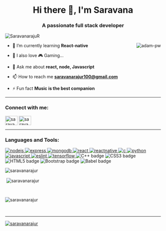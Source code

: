 <h1 align="center">Hi there 👋, I'm Saravana</h1>
<h3 align="center">A passionate full stack developer</h3>

<p align="left"> <img src="https://komarev.com/ghpvc/?username=saravanarajur&label=Profile%20views&color=76b1d5&style=plastic" alt="SaravanarajuR" /> </p>



<p><img align="right" src="https://github.com/Adam-pw/Adam-pw/blob/main/animation_500_kxa883sd.gif" alt="adam-pw" /></p>

- 🌱 I’m currently learning **React-native**

- 💓 I also love 🎮 Gaming...

- 💬 Ask me about **react, node, Javascript**

- 📫 How to reach me **saravanarajur100@gmail.com**

- ⚡ Fun fact **Music is the best companion**

<hr>

<h3 align="left">Connect with me:</h3>
<p align="left">
<a href="https://linkedin.com/in/saravana raju r" target="blank"><img align="center" src="https://raw.githubusercontent.com/rahuldkjain/github-profile-readme-generator/master/src/images/icons/Social/linked-in-alt.svg" alt="saravana raju r" height="30" width="40" /></a>
<a href="https://instagram.com/saravana._______" target="blank"><img align="center" src="https://raw.githubusercontent.com/rahuldkjain/github-profile-readme-generator/master/src/images/icons/Social/instagram.svg" alt="saravana._______" height="30" width="40" /></a>
</p>

<hr>

<h3 align="left">Languages and Tools:</h3>
<p align="left"> <a href="https://nodejs.org" target="_blank"> <img src="https://img.shields.io/badge/node.js-6DA55F?style=plastic&logo=node.js&logoColor=white" alt="nodejs" /> </a> <a href="https://expressjs.com" target="_blank"> <img src="https://img.shields.io/badge/express.js-%23404d59.svg?style=plastic&logo=express&logoColor=%2361DAFB" alt="express" /> </a> <a href="https://www.mongodb.com/" target="_blank"> <img src="https://img.shields.io/badge/MongoDB-%234ea94b.svg?style=plastic&logo=mongodb&logoColor=white" alt="mongodb" /> </a> <a href="https://reactjs.org/" target="_blank"> <img src="https://img.shields.io/badge/react-%2320232a.svg?style=plastic&logo=react&logoColor=%2361DAFB" alt="react" /> </a> <a href="https://reactnative.dev/" target="_blank"> <img src="https://img.shields.io/badge/react_native-%2320232a.svg?style=plastic&logo=react&logoColor=%2361DAFB" alt="reactnative" /> </a> <a href="https://en.wikipedia.org/wiki/C_(programming_language)" target="_blank"> <img src="https://img.shields.io/badge/c-%2300599C.svg?style=plastic&logo=c&logoColor=white" alt="c" /> </a> <a href="https://www.python.org" target="_blank"> <img src="https://img.shields.io/badge/python-3670A0?style=plastic&logo=python&logoColor=ffdd54" alt="python" /> </a> <a href="https://www.javascript.com/" target="_blank"> <img src="https://img.shields.io/badge/javascript-%23323330.svg?style=plastic&logo=javascript&logoColor=%23F7DF1E" alt="javascript" /> </a> <a href="https://eslint.org/" target="_blank"> <img src="https://img.shields.io/badge/ESLint-4B3263?style=plastic&logo=eslint&logoColor=white" alt="eslint" /> </a> <a href="https://www.tensorflow.org/" target="_blank"> <img src="https://img.shields.io/badge/TensorFlow-%23FF6F00.svg?style=plastic&logo=TensorFlow&logoColor=white" alt="tensorflow" /> </a>
 <img src="https://img.shields.io/badge/c++-%2300599C.svg?style=plastic&logo=c%2B%2B&logoColor=white" alt="C++ badge">
<img src="https://img.shields.io/badge/css3-%231572B6.svg?style=plastic&logo=css3&logoColor=white" alt="CSS3 badge">
<img src="https://img.shields.io/badge/html5-%23E34F26.svg?style=plastic&logo=html5&logoColor=white" alt="HTML5 badge">
<img src="https://img.shields.io/badge/bootstrap-%23563D7C.svg?style=plastic&logo=bootstrap&logoColor=white" alt="Bootstrap badge">
<img src="https://img.shields.io/badge/Babel-F9DC3e?style=plastic&logo=babel&logoColor=black" alt="Babel badge">

</p>

<p><img align="left" src="https://github-readme-stats.vercel.app/api/top-langs?username=saravanarajur&show_icons=true&locale=en&layout=compact" alt="saravanarajur" /></p>
<br>



<p>&nbsp;<img align="center" src="https://github-readme-stats.vercel.app/api?username=saravanarajur&show_icons=true&locale=en" alt="saravanarajur" /></p>
<br>

<p><img align="center" src="https://github-readme-streak-stats.herokuapp.com/?user=saravanarajur&" alt="saravanarajur" /></p>
<br>
<hr>
<p align="left"> <a href="https://github.com/ryo-ma/github-profile-trophy"><img src="https://github-profile-trophy.vercel.app/?username=saravanarajur" alt="saravanarajur" /></a> </p>
<br>
